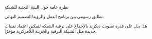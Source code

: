 نظرة عامة حول البنية التحتية للشبكة

تطابق رسومي بين برنامج العمل والرؤية/التصميم النهائي.

هذا يدل على قدرة تصويت ديكريد بالإجماع على ترقية الشبكة لتمكين اعتماد تقنيات جديدة مثل الشبكة البرقية والخزينة اللامركزية مؤخرًا.
